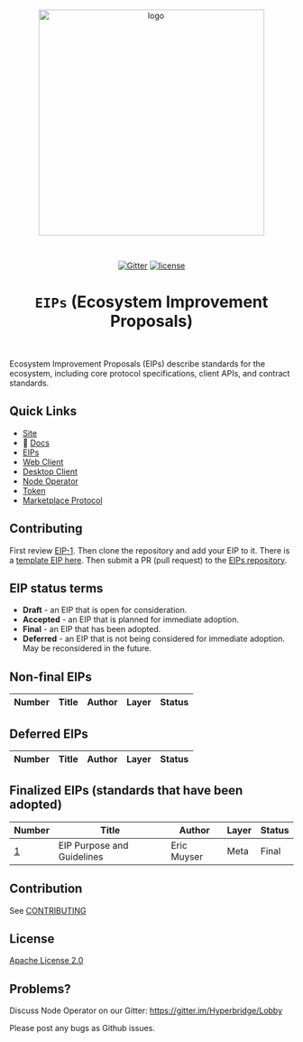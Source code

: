 
<div align="center">
  <br>

  <a href="https://hyperbridge.org/"><img src="https://hyperbridge.org/img/blockhub-logo_brand-color-h.png" width="400" alt="logo"></a>

  <br>

  [![Gitter](https://badges.gitter.im/Join%20Chat.svg)](https://gitter.im/Hyperbridge/Lobby) [![license](https://img.shields.io/github/license/mashape/apistatus.svg)](https://github.com/hyperbridge/blockhub-web-client/blob/master/LICENSE.md)

  <h1><code>EIPs</code> (Ecosystem Improvement Proposals)</h1>
</div>

<br>

Ecosystem Improvement Proposals (EIPs) describe standards for the ecosystem, including core protocol specifications, client APIs, and contract standards.

## Quick Links

- [Site](http://hyperbridge.org/)
- 📖 [Docs](http://docs.hyperbridge.org/funding-protocol)
- [EIPs](https://github.com/hyperbridge/EIPs)
- [Web Client](https://github.com/hyperbridge/blockhub-web-client)
- [Desktop Client](https://github.com/hyperbridge/blockhub-desktop-client)
- [Node Operator](https://github.com/hyperbridge/blockhub-node-operator)
- [Token](https://github.com/hyperbridge/token)
- [Marketplace Protocol](https://github.com/hyperbridge/marketplace-protocol)


## Contributing

First review [EIP-1](EIPS/EIP-1.md). Then clone the repository and add your EIP to it. There is a [template EIP here](EIP-X.md). Then submit a PR (pull request) to the [EIPs repository](https://github.com/hyperbridge/EIPs).

## EIP status terms

* **Draft** - an EIP that is open for consideration.
* **Accepted** - an EIP that is planned for immediate adoption.
* **Final** - an EIP that has been adopted.
* **Deferred** - an EIP that is not being considered for immediate adoption. May be reconsidered in the future.

## Non-final EIPs

| Number                    | Title                                                   | Author                        | Layer     | Status     |
| ------------------------- | ------------------------------------------------------- | ----------------------------- | --------- | ---------- |

## Deferred EIPs

| Number                                             | Title                                                                                        | Author                                     | Layer      | Status   |
| -------------------------------------------------- | -------------------------------------------------------------------------------------------- | ------------------------------------------ | ---------- | -------- |

## Finalized EIPs (standards that have been adopted)

| Number                                             | Title                                                                                        | Author                                     | Layer      | Status   |
| -------------------------------------------------- | -------------------------------------------------------------------------------------------- | -------------------------------------------| ---------- | -------- |
| [1](EIPS/EIP-1.md)                                 | EIP Purpose and Guidelines                                                                  | Eric Muyser               | Meta       | Final    |


## Contribution

See [CONTRIBUTING](CONTRIBUTING.md)


## License

[Apache License 2.0](LICENSE.md)


## Problems?

Discuss Node Operator on our Gitter:
https://gitter.im/Hyperbridge/Lobby

Please post any bugs as Github issues.

